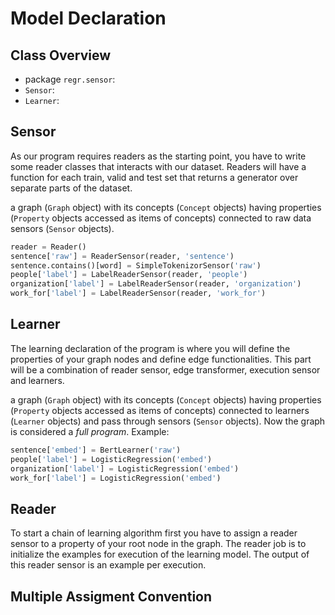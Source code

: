 # Model Declaration

## Class Overview

* package `regr.sensor`:
* `Sensor`:
* `Learner`:

## Sensor

As our program requires readers as the starting point, you have to write some reader classes that interacts with our dataset.
Readers will have a function for each train, valid and test set that returns a generator over separate parts of the dataset.

a graph (`Graph` object) with its concepts (`Concept` objects) having properties (`Property` objects accessed as items of concepts) connected to raw data sensors (`Sensor` objects).

```python
reader = Reader()
sentence['raw'] = ReaderSensor(reader, 'sentence')
sentence.contains()[word] = SimpleTokenizorSensor('raw')
people['label'] = LabelReaderSensor(reader, 'people')
organization['label'] = LabelReaderSensor(reader, 'organization')
work_for['label'] = LabelReaderSensor(reader, 'work_for')
```

## Learner

The learning declaration of the program is where you will define the properties of your graph nodes and define edge functionalities. This part will be a combination of reader sensor, edge transformer, execution sensor and learners.

a graph (`Graph` object) with its concepts (`Concept` objects) having properties (`Property` objects accessed as items of concepts) connected to learners (`Learner` objects) and pass through sensors (`Sensor` objects). Now the graph is considered a *full program*.
Example:
```python
sentence['embed'] = BertLearner('raw')
people['label'] = LogisticRegression('embed')
organization['label'] = LogisticRegression('embed')
work_for['label'] = LogisticRegression('embed')
```

## Reader

To start a chain of learning algorithm first you have to assign a reader sensor to a property of your root node in the graph. The reader job is to initialize the examples for execution of the learning model. The output of this reader sensor is an example per execution.

## Multiple Assigment Convention
